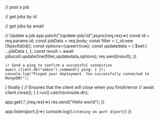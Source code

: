 








// post a job



// get jobs by id


// get jobs by email



// Update a job
app.patch("/update-job/:id",async(req,res)=>{
   const id = req.params.id;
   const jobData = req.body;
   const filter = {_id:new ObjectId(id)};
   const options={upsert:true};
   const updatedata = {
    $set:{
      ...jobData
    },
   };
   const result = await jobscoll.updateOne(filter,updatedata,options);
   res.send(result);
})


    // Send a ping to confirm a successful connection
    await client.db("admin").command({ ping: 1 });
    console.log("Pinged your deployment. You successfully connected to MongoDB!");
  } finally {
    // Ensures that the client will close when you finish/error
    // await client.close();
  }
}
run().catch(console.dir);

app.get('/',(req,res)=>{
    res.send("Hello world");
})



app.listen(port,()=>{
    console.log(`listening on port ${port}`)
})
